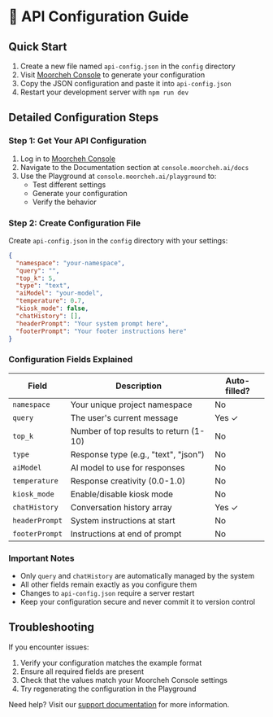 # 🔧 API Configuration Guide

## Quick Start

1. Create a new file named `api-config.json` in the `config` directory
2. Visit [Moorcheh Console](https://console.moorcheh.ai/playground) to generate your configuration
3. Copy the JSON configuration and paste it into `api-config.json`
4. Restart your development server with `npm run dev`

## Detailed Configuration Steps

### Step 1: Get Your API Configuration

1. Log in to [Moorcheh Console](https://console.moorcheh.ai)
2. Navigate to the Documentation section at `console.moorcheh.ai/docs`
3. Use the Playground at `console.moorcheh.ai/playground` to:
   - Test different settings
   - Generate your configuration
   - Verify the behavior

### Step 2: Create Configuration File

Create `api-config.json` in the `config` directory with your settings:

```json
{
  "namespace": "your-namespace",
  "query": "",
  "top_k": 5,
  "type": "text",
  "aiModel": "your-model",
  "temperature": 0.7,
  "kiosk_mode": false,
  "chatHistory": [],
  "headerPrompt": "Your system prompt here",
  "footerPrompt": "Your footer instructions here"
}
```

### Configuration Fields Explained

| Field | Description | Auto-filled? |
|-------|-------------|--------------|
| `namespace` | Your unique project namespace | No |
| `query` | The user's current message | Yes ✓ |
| `top_k` | Number of top results to return (1-10) | No |
| `type` | Response type (e.g., "text", "json") | No |
| `aiModel` | AI model to use for responses | No |
| `temperature` | Response creativity (0.0-1.0) | No |
| `kiosk_mode` | Enable/disable kiosk mode | No |
| `chatHistory` | Conversation history array | Yes ✓ |
| `headerPrompt` | System instructions at start | No |
| `footerPrompt` | Instructions at end of prompt | No |

### Important Notes

- Only `query` and `chatHistory` are automatically managed by the system
- All other fields remain exactly as you configure them
- Changes to `api-config.json` require a server restart
- Keep your configuration secure and never commit it to version control

## Troubleshooting

If you encounter issues:
1. Verify your configuration matches the example format
2. Ensure all required fields are present
3. Check that the values match your Moorcheh Console settings
4. Try regenerating the configuration in the Playground

Need help? Visit our [support documentation](https://console.moorcheh.ai/docs) for more information. 